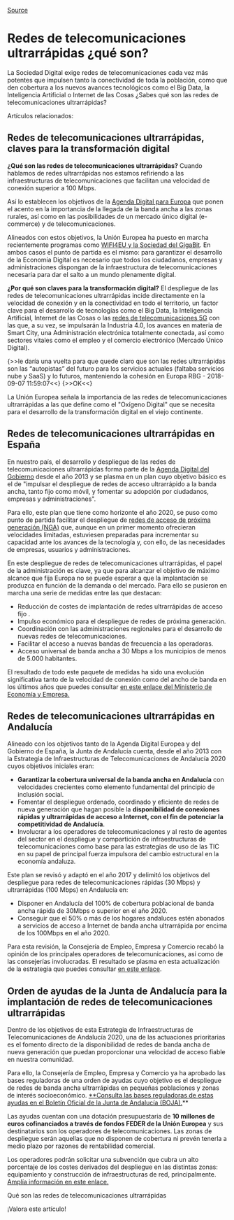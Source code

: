 [Source](https://www.blog.andaluciaesdigital.es/redes-de-telecomunicaciones-ultrarrapidas/ "Permalink to Redes de telecomunicaciones ultrarrápidas ¿qué son?")

# Redes de telecomunicaciones ultrarrápidas ¿qué son?

La Sociedad Digital exige redes de telecomunicaciones cada vez más potentes que impulsen tanto la conectividad de toda la población, como que den cobertura a los nuevos avances tecnológicos como el Big Data, la Inteligencia Artificial o Internet de las Cosas ¿Sabes qué son las redes de telecomunicaciones ultrarrápidas? 

Artículos relacionados:

## Redes de telecomunicaciones ultrarrápidas, claves para la transformación digital

**¿Qué son las redes de telecomunicaciones ultrarrápidas?** Cuando hablamos de redes ultrarrápidas nos estamos refiriendo a las infraestructuras de telecomunicaciones que facilitan una velocidad de conexión superior a 100 Mbps.

Así lo establecen los objetivos de la [Agenda Digital para Europa][1] que ponen el acento en la importancia de la llegada de la banda ancha a las zonas rurales, así como en las posibilidades de un mercado único digital (e-commerce) y de telecomunicaciones.

Alineados con estos objetivos, la Unión Europea ha puesto en marcha recientemente programas como [WIFI4EU y la Sociedad del GigaBit][2]. En ambos casos el punto de partida es el mismo: para garantizar el desarrollo de la Economía Digital es necesario que todos los ciudadanos, empresas y administraciones dispongan de la infraestructura de telecomunicaciones necesaria para dar el salto a un mundo plenamente digital.

**¿Por qué son claves para la transformación digital?** El despliegue de las redes de telecomunicaciones ultrarrápidas incide directamente en la velocidad de conexión y en la conectividad en todo el territorio, un factor clave para el desarrollo de tecnologías como el Big Data, la Inteligencia Artificial, Internet de las Cosas o las [redes de telecomunicaciones 5G][3] con las que, a su vez, se impulsarán la Industria 4.0, los avances en materia de Smart City, una Administración electrónica totalmente conectada, así como sectores vitales como el empleo y el comercio electrónico (Mercado Único Digital).

{>>le daría una vuelta para que quede claro que son las redes ultrarrápidas son las “autopistas” del futuro para los servicios actuales (faltaba servicios nube y SaaS) y lo futuros, manteniendo la cohesión en Europa RBG - 2018-09-07 11:59:07<<}
{>>OK<<}

La Unión Europea señala la importancia de las redes de telecomunicaciones ultrarrápidas a las que define como el "Oxígeno Digital" que se necesita para el desarrollo de la transformación digital en el viejo continente.

## Redes de telecomunicaciones ultrarrápidas en España

En nuestro país, el desarrollo y despliegue de las redes de telecomunicaciones ultrarrápidas forma parte de la [Agenda Digital del Gobierno][4] desde el año 2013 y se plasma en un plan cuyo objetivo básico es el de "impulsar el despliegue de redes de acceso ultrarrápido a la banda ancha, tanto fijo como móvil, y fomentar su adopción por ciudadanos, empresas y administraciones".

Para ello, este plan que tiene como horizonte el año 2020, se puso como punto de partida facilitar el despliegue de [redes de acceso de próxima generación (NGA)][5] que, aunque en un primer momento ofrecieran velocidades limitadas, estuviesen preparadas para incrementar su capacidad ante los avances de la tecnología y, con ello, de las necesidades de empresas, usuarios y administraciones.

En este despliegue de redes de telecomunicaciones ultrarrápidas, el papel de la administración es clave, ya que para alcanzar el objetivo de máximo alcance que fija Europa no se puede esperar a que la implantación se produzca en función de la demanda o del mercado. Para ello se pusieron en marcha una serie de medidas entre las que destacan:

* Reducción de costes de implantación de redes ultrarrápidas de acceso fijo .
* Impulso económico para el despliegue de redes de próxima generación.
* Coordinación con las administraciones regionales para el desarrollo de nuevas redes de telecomunicaciones.
* Facilitar el acceso a nuevas bandas de frecuencia a las operadoras.
* Acceso universal de banda ancha a 30 Mbps a los municipios de menos de 5.000 habitantes.

El resultado de todo este paquete de medidas ha sido una evolución significativa tanto de la velocidad de conexión como del ancho de banda en los últimos años que puedes consultar [en este enlace del Ministerio de Economía y Empresa.][6]

## Redes de telecomunicaciones ultrarrápidas en Andalucía

Alineado con los objetivos tanto de la Agenda Digital Europea y del Gobierno de España, la Junta de Andalucía cuenta, desde el año 2013 con la Estrategia de Infraestructuras de Telecomunicaciones de Andalucía 2020 cuyos objetivos iniciales eran:

* **Garantizar la cobertura universal de la banda ancha en Andalucía** con velocidades crecientes como elemento fundamental del principio de inclusión social.
* Fomentar el despliegue ordenado, coordinado y eficiente de redes de nueva generación que hagan posible la **disponibilidad de conexiones rápidas y ultrarrápidas de acceso a Internet, con el fin de potenciar la competitividad de Andalucía**.
* Involucrar a los operadores de telecomunicaciones y al resto de agentes del sector en el despliegue y compartición de infraestructuras de telecomunicaciones como base para las estrategias de uso de las TIC en su papel de principal fuerza impulsora del cambio estructural en la economía andaluza.

Este plan se revisó y adaptó en el año 2017 y delimitó los objetivos del despliegue para redes de telecomunicaciones rápidas (30 Mbps) y ultrarrápidas (100 Mbps) en Andalucía en:

* Disponer en Andalucía del 100% de cobertura poblacional de banda ancha rápida de 30Mbps o superior en el año 2020.
* Conseguir que el 50% o más de los hogares andaluces estén abonados a servicios de acceso a Internet de banda ancha ultrarrápida por encima de los 100Mbps en el año 2020.

Para esta revisión, la Consejería de Empleo, Empresa y Comercio recabó la opinión de los principales operadores de telecomunicaciones, así como de las consejerías involucradas. El resultado se plasma en esta actualización de la estrategia que puedes consultar [en este enlace][7].

## Orden de ayudas de la Junta de Andalucía para la implantación de redes de telecomunicaciones ultrarrápidas

Dentro de los objetivos de esta Estrategia de Infraestructuras de Telecomunicaciones de Andalucía 2020, una de las actuaciones prioritarias es el fomento directo de la disponibilidad de redes de banda ancha de nueva generación que puedan proporcionar una velocidad de acceso fiable en nuestra comunidad.

Para ello, la Consejería de Empleo, Empresa y Comercio ya ha aprobado las bases reguladoras de una orden de ayudas cuyo objetivo es el despliegue de redes de banda ancha ultrarrápidas en pequeñas poblaciones y zonas de interés socioeconómico. [**Consulta las bases reguladoras de estas ayudas en el Boletín Oficial de la Junta de Andalucía (BOJA).][8]**

Las ayudas cuentan con una dotación presupuestaria de **10 millones de euros cofinanciados a través de fondos FEDER de la Unión Europea** y sus destinatarios son los operadores de telecomunicaciones. Las zonas de despliegue serán aquellas que no disponen de cobertura ni prevén tenerla a medio plazo por razones de rentabilidad comercial.

Los operadores podrán solicitar una subvención que cubra un alto porcentaje de los costes derivados del despliegue en las distintas zonas: equipamiento y construcción de infraestructuras de red, principalmente. [Amplía información en este enlace.][9]

Qué son las redes de telecomunicaciones ultrarrápidas

¡Valora este artículo!

  

[1]: http://www.europarl.europa.eu/factsheets/es/sheet/64/una-agenda-digital-para-europa
[2]: https://www.blog.andaluciaesdigital.es/sociedad-gigabit-wifi4eu/
[3]: https://www.blog.andaluciaesdigital.es/que-es-el-5g/
[4]: http://www.agendadigital.gob.es/planes-actuaciones/Bibliotecatelecomunicaciones/Detalle%20del%20Plan/Plan-ADpE-1_Redes-Ultrarrapidas.pdf
[5]: https://www.blog.andaluciaesdigital.es/comparativa-de-redes-de-telecomunicaciones-de-nueva-generacion/
[6]: http://www.mincotur.gob.es/telecomunicaciones/banda-ancha/cobertura/Paginas/informes-cobertura.aspx
[7]: http://www.juntadeandalucia.es/export/drupaljda/ESITA%202020%20-%20Actualización%202017_0.pdf
[8]: https://www.juntadeandalucia.es/export/drupaljda/BOJA18-153-00030-13663-01_00140972_0.pdf?utm_source=blogaed&utm_medium=post
[9]: https://www.juntadeandalucia.es/organismos/empleoempresaycomercio/actualidad/noticias/detalle/193096.html?utm_source=blogaed&utm_medium=post
<!--stackedit_data:
eyJoaXN0b3J5IjpbLTIwMzQ4MTQ1MzZdfQ==
-->
